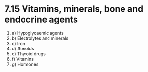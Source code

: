 # 7.15 Vitamins, minerals, bone and endocrine agents



1. a\)  Hypoglycaemic agents
2. b\)  Electrolytes and minerals
3. c\)  Iron
4. d\)  Steroids
5. e\)  Thyroid drugs
6. f\)  Vitamins
7. g\)  Hormones

